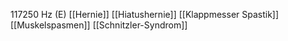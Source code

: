 117250 Hz (E)
[[Hernie]]
[[Hiatushernie]]
[[Klappmesser Spastik]]
[[Muskelspasmen]]
[[Schnitzler-Syndrom]]